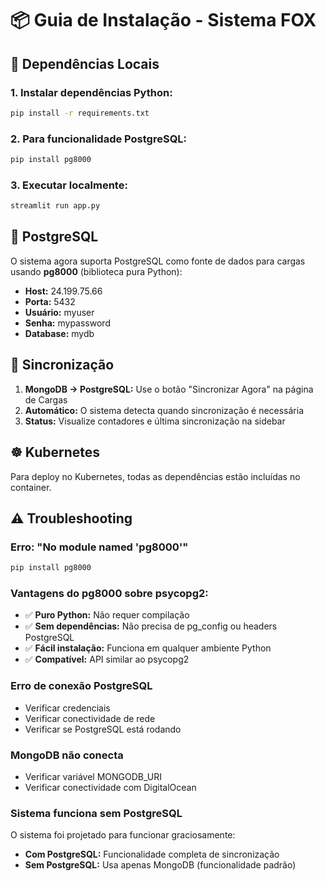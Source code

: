 # 📦 Guia de Instalação - Sistema FOX

## 🔧 Dependências Locais

### 1. Instalar dependências Python:
```bash
pip install -r requirements.txt
```

### 2. Para funcionalidade PostgreSQL:
```bash
pip install pg8000
```

### 3. Executar localmente:
```bash
streamlit run app.py
```

## 🐘 PostgreSQL

O sistema agora suporta PostgreSQL como fonte de dados para cargas usando **pg8000** (biblioteca pura Python):

- **Host:** 24.199.75.66
- **Porta:** 5432
- **Usuário:** myuser
- **Senha:** mypassword
- **Database:** mydb

## 🔄 Sincronização

1. **MongoDB → PostgreSQL:** Use o botão "Sincronizar Agora" na página de Cargas
2. **Automático:** O sistema detecta quando sincronização é necessária
3. **Status:** Visualize contadores e última sincronização na sidebar

## ☸️ Kubernetes

Para deploy no Kubernetes, todas as dependências estão incluídas no container.

## ⚠️ Troubleshooting

### Erro: "No module named 'pg8000'"
```bash
pip install pg8000
```

### Vantagens do pg8000 sobre psycopg2:
- ✅ **Puro Python:** Não requer compilação
- ✅ **Sem dependências:** Não precisa de pg_config ou headers PostgreSQL
- ✅ **Fácil instalação:** Funciona em qualquer ambiente Python
- ✅ **Compatível:** API similar ao psycopg2

### Erro de conexão PostgreSQL
- Verificar credenciais
- Verificar conectividade de rede
- Verificar se PostgreSQL está rodando

### MongoDB não conecta
- Verificar variável MONGODB_URI
- Verificar conectividade com DigitalOcean

### Sistema funciona sem PostgreSQL
O sistema foi projetado para funcionar graciosamente:
- **Com PostgreSQL:** Funcionalidade completa de sincronização
- **Sem PostgreSQL:** Usa apenas MongoDB (funcionalidade padrão)

